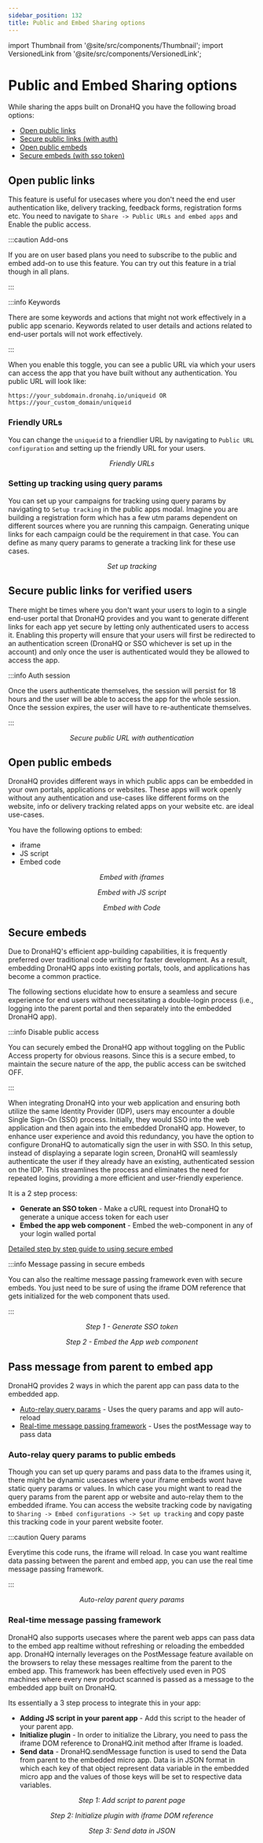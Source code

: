 ```yaml
---
sidebar_position: 132
title: Public and Embed Sharing options
---
```


import Thumbnail from '@site/src/components/Thumbnail';
import VersionedLink from '@site/src/components/VersionedLink';

# Public and Embed Sharing options

While sharing the apps built on DronaHQ you have the following broad options:
- [Open public links](../public-and-embed-sharing-options/#open-public-links)
- [Secure public links (with auth)](../public-and-embed-sharing-options/#secure-public-links-for-verified-users)
- [Open public embeds](../public-and-embed-sharing-options/#open-public-embeds)
- [Secure embeds (with sso token)](../public-and-embed-sharing-options/#secure-embeds)

## Open public links

This feature is useful for usecases where you don't need the end user authentication like, delivery tracking, feedback forms, registration forms etc. You need to navigate to `Share -> Public URLs and embed apps` and Enable the public access.

:::caution Add-ons

If you are on user based plans you need to subscribe to the public and embed add-on to use this feature. You can try out this feature in a trial though in all plans.

:::

:::info Keywords

There are some keywords and actions that might not work effectively in a public app scenario. Keywords related to user details and actions related to end-user portals will not work effectively.

:::

When you enable this toggle, you can see a public URL via which your users can access the app that you have built without any authentication. You public URL will look like: 
```url
https://your_subdomain.dronahq.io/uniqueid OR https://your_custom_domain/uniqueid
```

### Friendly URLs

You can change the `uniqueid` to a friendlier URL by navigating to `Public URL configuration` and setting up the friendly URL for your users.

<figure>
  <Thumbnail src="/img/public-embed/friendly-url.png" alt="Friendly URLs" width='100%'/>
  <figcaption align = "center"><i>Friendly URLs</i></figcaption>
</figure>

### Setting up tracking using query params

You can set up your campaigns for tracking using query params by navigating to `Setup tracking` in the public apps modal. Imagine you are building a registration form which has a few utm params dependent on different sources where you are running this campaign. Generating unique links for each campaign could be the requirement in that case. You can define as many query params to generate a tracking link for these use cases. 

<figure>
  <Thumbnail src="/img/public-embed/setup-tracking.png" alt="Set up tracking" width='100%'/>
  <figcaption align = "center"><i>Set up tracking</i></figcaption>
</figure>

## Secure public links for verified users

There might be times where you don't want your users to login to a single end-user portal that DronaHQ provides and you want to generate different links for each app yet secure by letting only authenticated users to access it. Enabling this property will ensure that your users will first be redirected to an authentication screen (DronaHQ or SSO whichever is set up in the account) and only once the user is authenticated would they be allowed to access the app.

:::info Auth session

Once the users authenticate themselves, the session will persist for 18 hours and the user will be able to access the app for the whole session. Once the session expires, the user will have to re-authenticate themselves.

:::

<figure>
  <Thumbnail src="/img/public-embed/auth-public-url.png" alt="Public URL with auth" width='100%'/>
  <figcaption align = "center"><i>Secure public URL with authentication</i></figcaption>
</figure>

## Open public embeds

DronaHQ provides different ways in which public apps can be embedded in your own portals, applications or websites. These apps will work openly without any authentication and use-cases like different forms on the website, info or delivery tracking related apps on your website etc. are ideal use-cases.

You have the following options to embed:
- iframe 
- JS script 
- Embed code

<figure>
  <Thumbnail src="/img/public-embed/iframe-embed.png" alt="iframe embed" width='100%'/>
  <figcaption align = "center"><i>Embed with iframes</i></figcaption>
</figure>

<figure>
  <Thumbnail src="/img/public-embed/js-embed.png" alt="JS embed" width='100%'/>
  <figcaption align = "center"><i>Embed with JS script</i></figcaption>
</figure>

<figure>
  <Thumbnail src="/img/public-embed/code-embed.png" alt="Code embed" width='100%'/>
  <figcaption align = "center"><i>Embed with Code</i></figcaption>
</figure>



## Secure embeds

Due to DronaHQ's efficient app-building capabilities, it is frequently preferred over traditional code writing for faster development. As a result, embedding DronaHQ apps into existing portals, tools, and applications has become a common practice.

The following sections elucidate how to ensure a seamless and secure experience for end users without necessitating a double-login process (i.e., logging into the parent portal and then separately into the embedded DronaHQ app).

:::info Disable public access

You can securely embed the DronaHQ app without toggling on the Public Access property for obvious reasons. Since this is a secure embed, to maintain the secure nature of the app, the public access can be switched OFF.

:::

When integrating DronaHQ into your web application and ensuring both utilize the same Identity Provider (IDP), users may encounter a double Single Sign-On (SSO) process. Initially, they would SSO into the web application and then again into the embedded DronaHQ app. However, to enhance user experience and avoid this redundancy, you have the option to configure DronaHQ to automatically sign the user in with SSO. In this setup, instead of displaying a separate login screen, DronaHQ will seamlessly authenticate the user if they already have an existing, authenticated session on the IDP. This streamlines the process and eliminates the need for repeated logins, providing a more efficient and user-friendly experience.

It is a 2 step process:
- **Generate an SSO token** - Make a cURL request into DronaHQ to generate a unique access token for each user
- **Embed the app web component** - Embed the web-component in any of your login walled portal

[Detailed step by step guide to using secure embed](../secure-embed)

:::info Message passing in secure embeds

You can also the realtime message passing framework even with secure embeds. You just need to be sure of using the iframe DOM reference that gets initialized for the web component thats used.

:::

<figure>
  <Thumbnail src="/img/public-embed/step-1-token.png" alt="Token generation" width='100%'/>
  <figcaption align = "center"><i>Step 1 - Generate SSO token</i></figcaption>
</figure>

<figure>
  <Thumbnail src="/img/public-embed/step-2-embed.png" alt="Code embed" width='100%'/>
  <figcaption align = "center"><i>Step 2 - Embed the App web component</i></figcaption>
</figure>

## Pass message from parent to embed app

DronaHQ provides 2 ways in which the parent app can pass data to the embedded app.

- [Auto-relay query params](../public-and-embed-sharing-options/#auto-relay-query-params-to-public-embeds) - Uses the query params and app will auto-reload
- [Real-time message passing framework](../public-and-embed-sharing-options/#real-time-message-passing-framework) - Uses the postMessage way to pass data

### Auto-relay query params to public embeds 

Though you can set up query params and pass data to the iframes using it, there might be dynamic usecases where your iframe embeds wont have static query params or values. In which case you might want to read the query params from the parent app or website and auto-relay them to the embedded iframe. You can access the website tracking code by navigating to `Sharing -> Embed configurations -> Set up tracking` and copy paste this tracking code in your parent website footer. 

:::caution Query params

Everytime this code runs, the iframe will reload. In case you want realtime data passing between the parent and embed app, you can use the real time message passing framework. 

:::

<figure>
  <Thumbnail src="/img/public-embed/auto-relay-params.png" alt="Auto relay params" width='100%'/>
  <figcaption align = "center"><i>Auto-relay parent query params</i></figcaption>
</figure>

### Real-time message passing framework

DronaHQ also supports usecases where the parent web apps can pass data to the embed app realtime without refreshing or reloading the embedded app. DronaHQ internally leverages on the PostMessage feature available on the browsers to relay these messages realtime from the parent to the embed app. This framework has been effectively used even in POS machines where every new product scanned is passed as a message to the embedded app built on DronaHQ.

Its essentially a 3 step process to integrate this in your app:
- **Adding JS script in your parent app** - Add this script to the header of your parent app.
- **Initialize plugin** - In order to initialize the Library, you need to pass the iframe DOM reference to DronaHQ.init method after Iframe is loaded.
- **Send data** - DronaHQ.sendMessage function is used to send the Data from parent to the embedded micro app. Data is in JSON format in which each key of that object represent data variable in the embedded micro app and the values of those keys will be set to respective data variables.

<figure>
  <Thumbnail src="/img/public-embed/add-script.png" alt="add script" width='100%'/>
  <figcaption align = "center"><i>Step 1: Add script to parent page</i></figcaption>
</figure>

<figure>
  <Thumbnail src="/img/public-embed/initialize-plugin.png" alt="Initialize plugin" width='100%'/>
  <figcaption align = "center"><i>Step 2: Initialize plugin with iframe DOM reference</i></figcaption>
</figure>

<figure>
  <Thumbnail src="/img/public-embed/send-data.png" alt="Send data" width='100%'/>
  <figcaption align = "center"><i>Step 3: Send data in JSON</i></figcaption>
</figure>